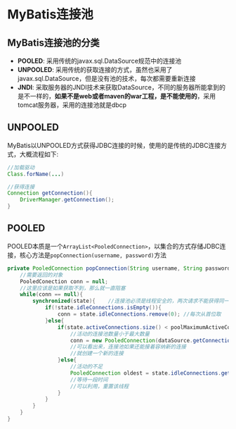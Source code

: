 # MyBatis连接池

## MyBatis连接池的分类

* **POOLED**: 采用传统的javax.sql.DataSource规范中的连接池
* **UNPOOLED**: 采用传统的获取连接的方式，虽然也采用了javax.sql.DataSource，但是没有池的技术，每次都需要重新连接
* **JNDI**: 采取服务器的JNDI技术来获取DataSource，不同的服务器所能拿到的是不一样的，**如果不是web或者maven的war工程，是不能使用的**，采用tomcat服务器，采用的连接池就是dbcp

## UNPOOLED

MyBatis以UNPOOLED方式获得JDBC连接的时候，使用的是传统的JDBC连接方式，大概流程如下:

```java
//加载驱动
Class.forName(...)

//获得连接
Connection getConnection(){
    DriverManager.getConnection();
}
```

## POOLED

POOLED本质是一个`ArrayList<PooledConnection>`，以集合的方式存储JDBC连接，核心方法是`popConnection(username, password)`方法

```java
private PooledConnection popConnection(String username, String password){
    //需要返回的对象
    PooledConection conn = null;
    //这里应该是如果获取不到，那么就一直阻塞
    while(conn == null){
        synchronized(state){    //连接池必须是线程安全的，两次请求不能获得同一个连接
            if(!state.idleConnections.isEmpty()){
                conn = state.idleConnections.remove(0); //每次从首位取
            }else{
                if(state.activeConnections.size() < poolMaximumActiveConnnections>){
                    //活动的连接池数量小于最大数量
                    conn = new PooledConnection(dataSource.getConnection(), this);
                    //可以看出来，连接池如果还能接着容纳新的连接
                    //就创建一个新的连接
                }else{
                    //活动的不足
                    PooledConnection oldest = state.idleConnections.get(0); //FIFO，第一个最老
                    //等待一段时间
                    //可以利用，重置该线程
                }
            }
        }
    }
}
```
